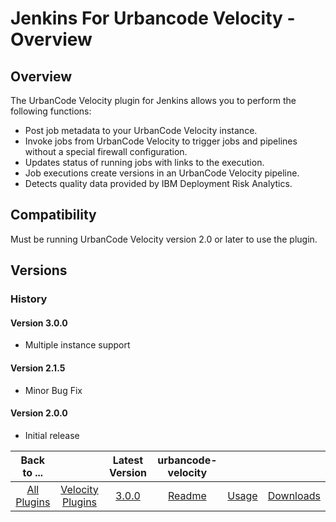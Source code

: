 
# Jenkins For Urbancode Velocity - Overview

## Overview

The UrbanCode Velocity plugin for Jenkins allows you to perform the following functions:

   * Post job metadata to your UrbanCode Velocity instance.
   * Invoke jobs from UrbanCode Velocity to trigger jobs and pipelines without a special firewall configuration.
   * Updates status of running jobs with links to the execution.
   * Job executions create versions in an UrbanCode Velocity pipeline.
   * Detects quality data provided by IBM Deployment Risk Analytics.

## Compatibility

Must be running UrbanCode Velocity version 2.0 or later to use the plugin.

## Versions

### History

#### Version 3.0.0

* Multiple instance support

#### Version 2.1.5

* Minor Bug Fix

#### Version 2.0.0

* Initial release

|Back to ...||Latest Version|urbancode-velocity |||
| :---: | :---: | :---: | :---: | :---: | :---: |
|[All Plugins](../../index.md)|[Velocity Plugins](../README.md)|[3.0.0](https://github.com/jenkinsci/urbancode-velocity-plugin/releases/download/3.0.0/urbancode-velocity-3.0.0.hpi)|[Readme](README.md)|[Usage](usage.md)|[Downloads](downloads.md)|
